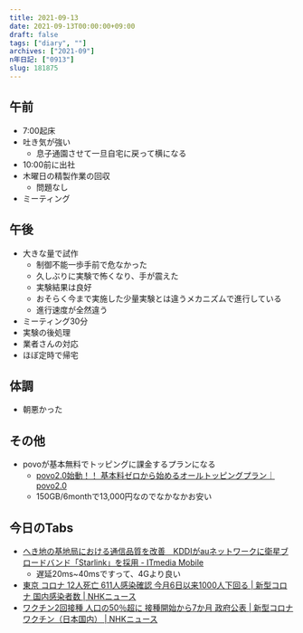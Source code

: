 ```yaml
---
title: 2021-09-13
date: 2021-09-13T00:00:00+09:00
draft: false
tags: ["diary", ""]
archives: ["2021-09"]
n年日記: ["0913"]
slug: 181875
---
```

## 午前
- 7:00起床
- 吐き気が強い
  - 息子通園させて一旦自宅に戻って横になる
- 10:00前に出社
- 木曜日の精製作業の回収
  - 問題なし
- ミーティング
## 午後
- 大きな量で試作
  - 制御不能一歩手前で危なかった
  - 久しぶりに実験で怖くなり、手が震えた
  - 実験結果は良好
  - おそらく今まで実施した少量実験とは違うメカニズムで進行している
  - 進行速度が全然違う
- ミーティング30分
- 実験の後処理
- 業者さんの対応
- ほぼ定時で帰宅
## 体調
- 朝悪かった
## その他
- povoが基本無料でトッピングに課金するプランになる
  - [povo2.0始動！！ 基本料ゼロから始めるオールトッピングプラン｜povo2.0](https://povo.k-digitallife.com/teaser_top/)
  - 150GB/6monthで13,000円なのでなかなかお安い
## 今日のTabs
- [へき地の基地局における通信品質を改善　KDDIがauネットワークに衛星ブロードバンド「Starlink」を採用 - ITmedia Mobile](https://www.itmedia.co.jp/mobile/articles/2109/13/news093.html)
  - 遅延20ms~40msですって、4Gより良い
- [東京 コロナ 12人死亡 611人感染確認 今月6日以来1000人下回る | 新型コロナ 国内感染者数 | NHKニュース](https://www3.nhk.or.jp/news/html/20210913/k10013257111000.html)
- [ワクチン2回接種 人口の50％超に 接種開始から7か月 政府公表 | 新型コロナ ワクチン（日本国内） | NHKニュース](https://www3.nhk.or.jp/news/html/20210913/k10013257151000.html)
